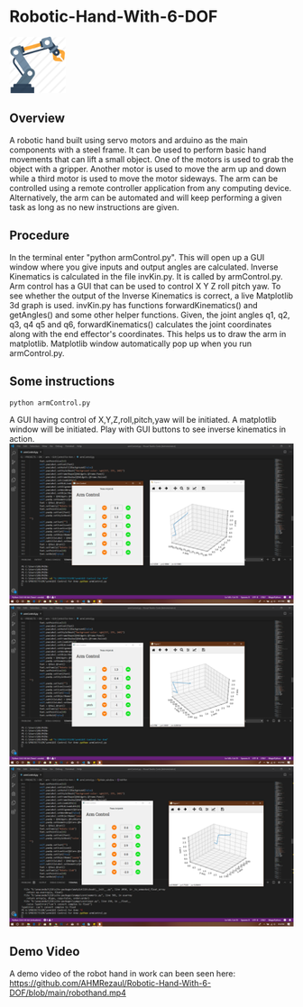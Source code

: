 # Robotic-Hand-With-6-DOF
<img src="https://github.com/AHMRezaul/Robotic-Hand-With-6-DOF/blob/main/roboticArm.png"  width="100" height="100" />

## Overview
A robotic hand built using servo motors and arduino as the main components with a steel frame. It can be used to perform basic hand movements that can lift a small object.
One of the motors is used to grab the object with a gripper. Another motor is used to move the arm up and down while a third motor is used to move the motor sideways. 
The arm can be controlled using a remote controller application from any computing device. Alternatively, the arm can be automated and will keep performing a given task as long as
no new instructions are given.

## Procedure
In the terminal enter "python armControl.py". This will open up a GUI window where you give inputs and output angles are calculated.
Inverse Kinematics is calculated in the file invKin.py. It is called by armControl.py. Arm control has a GUI that can be used to control X Y Z roll pitch yaw. To see whether the output of the Inverse Kinematics is correct, a live Matplotlib 3d graph is used. invKin.py has functions forwardKinematics() and getAngles() and some other helper functions. Given, the joint angles q1, q2, q3, q4 q5 and q6, forwardKinematics() calculates the joint coordinates along with the end effector's coordinates. This helps us to draw the arm in matplotlib. Matplotlib window automatically pop up when you run armControl.py.

## Some instructions
```
python armControl.py 
```
A GUI having control of X,Y,Z,roll,pitch,yaw will be initiated. A matplotlib window will be initiated. Play with GUI buttons to see inverse kinematics in action.
![](https://github.com/AHMRezaul/Robotic-Hand-With-6-DOF/blob/main/1.png)
![](https://github.com/AHMRezaul/Robotic-Hand-With-6-DOF/blob/main/2.png)
![](https://github.com/AHMRezaul/Robotic-Hand-With-6-DOF/blob/main/3.png)

## Demo Video
A demo video of the robot hand in work can been seen here: https://github.com/AHMRezaul/Robotic-Hand-With-6-DOF/blob/main/robothand.mp4
